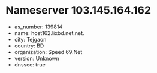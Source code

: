 # Nameserver 103.145.164.162

* as_number: 139814
* name: host162.lixbd.net.net.
* city: Tejgaon
* country: BD
* organization: Speed 69.Net
* version: Unknown
* dnssec: true
